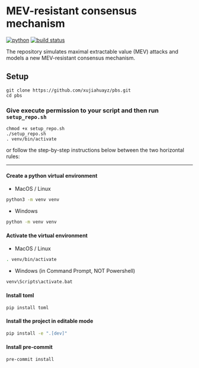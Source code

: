# MEV-resistant consensus mechanism

[![python](https://img.shields.io/badge/Python-v3.11.3-3776AB.svg?style=flat&logo=python&logoColor=white)](https://www.python.org)
[![build status](https://github.com/pre-commit/pre-commit/actions/workflows/main.yml/badge.svg)](https://github.com/xujiahuayz/pbs/actions/workflows/pylint.yml)

The repository simulates maximal extractable value (MEV) attacks and models a new MEV-resistant consensus mechanism.

## Setup

```
git clone https://github.com/xujiahuayz/pbs.git
cd pbs
```

### Give execute permission to your script and then run `setup_repo.sh`

```
chmod +x setup_repo.sh
./setup_repo.sh
. venv/bin/activate
```

or follow the step-by-step instructions below between the two horizontal rules:

---

#### Create a python virtual environment

- MacOS / Linux

```bash
python3 -m venv venv
```

- Windows

```bash
python -m venv venv
```

#### Activate the virtual environment

- MacOS / Linux

```bash
. venv/bin/activate
```

- Windows (in Command Prompt, NOT Powershell)

```bash
venv\Scripts\activate.bat
```
#### Install toml

```
pip install toml
```

#### Install the project in editable mode

```bash
pip install -e ".[dev]"
```

#### Install pre-commit
```bash
pre-commit install
```
